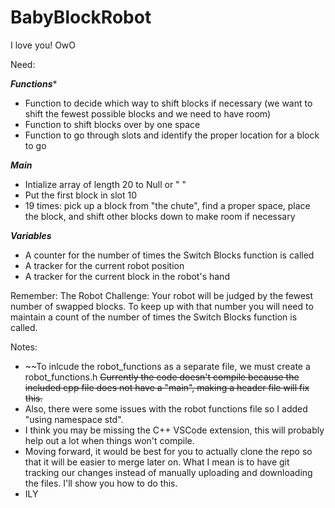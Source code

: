 # BabyBlockRobot

I love you!
OwO

Need:

***Functions****
- Function to decide which way to shift blocks if necessary (we want to shift the fewest possible blocks and we need to have room)
- Function to shift blocks over by one space
- Function to go through slots and identify the proper location for a block to go

***Main***

- Intialize array of length 20 to Null or " "
- Put the first block in slot 10
- 19 times: pick up a block from "the chute", find a proper space, place the block, and shift other blocks down to make room if necessary

***Variables***
- A counter for the number of times the Switch Blocks function is called
- A tracker for the current robot position
- A tracker for the current block in the robot's hand


Remember: 
The Robot Challenge: Your robot will be judged by the fewest number of swapped blocks. To keep up with that number you will need to maintain a count of the number of times the Switch Blocks function is called.

Notes:
- ~~To inlcude the robot_functions as a separate file, we must create a robot_functions.h
~~Currently the code doesn't compile because the included cpp file does not have a "main",
making a header file will fix this.~~
- Also, there were some issues with the robot functions file so I added "using namespace std".
- I think you may be missing the C++ VSCode extension, this will probably help out a lot when things won't compile.
- Moving forward, it would be best for you to actually clone the repo so that it will be easier to merge later on.
What I mean is to have git tracking our changes instead of manually uploading and downloading the files. I'll show you how to do this.
- ILY

